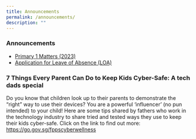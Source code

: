 ```yaml
---
title: Announcements
permalink: /announcements/
description: ""
---
```

### Announcements


* [Primary 1 Matters (2023)](https://staging.d2n2vioi5ki3lh.amplifyapp.com/for-parents/News-and-Information/p1-to-p6-matters/) 
* [Application for Leave of Absence (LOA)](https://staging.d2n2vioi5ki3lh.amplifyapp.com/for-parents/News-and-Information/p1-to-p6-matters/)

### **7 Things Every Parent Can Do to Keep Kids Cyber-Safe: A tech dads special**

Do you know that children look up to their parents to demonstrate the “right” way to use their devices? 
You are a powerful ‘influencer’ (no pun intended) to your child! 
Here are some tips shared by fathers who work in the technology industry to share tried and tested ways they use to keep their kids cyber-safe. Click on the link to find out more: 
<br>
https://go.gov.sg/fppscyberwellness